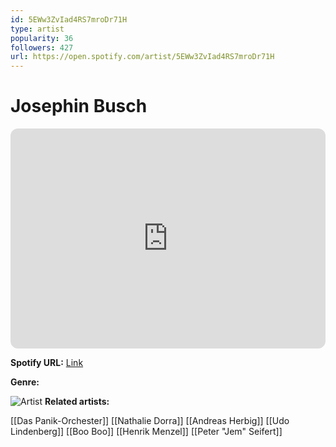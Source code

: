 ```yaml
---
id: 5EWw3ZvIad4RS7mroDr71H
type: artist
popularity: 36
followers: 427
url: https://open.spotify.com/artist/5EWw3ZvIad4RS7mroDr71H
---
```

# Josephin Busch

<iframe style="border-radius:12px" src="https://open.spotify.com/embed/artist/5EWw3ZvIad4RS7mroDr71H" width="100%" height="352" frameBorder="0" allowfullscreen="" allow="autoplay; clipboard-write; encrypted-media; fullscreen; picture-in-picture" loading="lazy"></iframe>

**Spotify URL:** [Link](https://open.spotify.com/artist/5EWw3ZvIad4RS7mroDr71H)

**Genre:** 

![Artist](https://i.scdn.co/image/ab67616d0000b273beeb99079f50eec1acd08838)
**Related artists:**

[[Das Panik-Orchester]]
[[Nathalie Dorra]]
[[Andreas Herbig]]
[[Udo Lindenberg]]
[[Boo Boo]]
[[Henrik Menzel]]
[[Peter "Jem" Seifert]]
